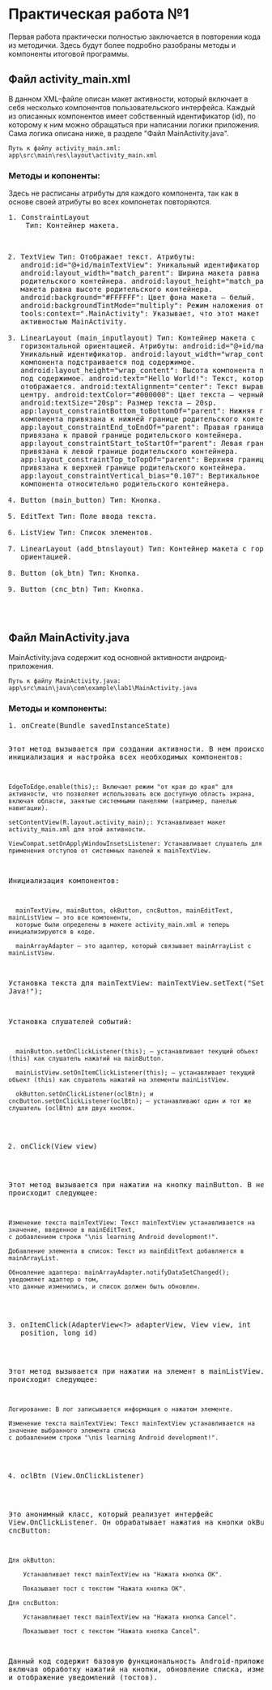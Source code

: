 <h1>Практическая работа №1</h1>

<p>Первая работа практически полностью заключается в повторении кода из методички.
    Здесь будут более подробно разобраны методы и компоненты итоговой программы.</p>

<h2>Файл activity_main.xml</h2>
<p>
    В данном XML-файле описан макет активности, который включает в себя несколько компонентов пользовательского интерфейса.
    Каждый из описанных компонентов имеет собственный идентификатор (id), по которому к ним можно обращаться при написании логики приложения.
    Сама логика описана ниже, в разделе "Файл MainActivity.java".

    Путь к файлу activity_main.xml: app\src\main\res\layout\activity_main.xml
</p>
<h3>Методы и копоненты:</h3>
<p>Здесь не расписаны атрибуты для каждого компонента, так как в основе своей атрибуты во всех компонетах повторяются.</p>
<pre>
1. ConstraintLayout
    Тип: Контейнер макета.

2. TextView
    Тип: Отображает текст.
    Атрибуты:
    android:id="@+id/mainTextView": Уникальный идентификатор макета.
    android:layout_width="match_parent": Ширина макета равна ширине родительского контейнера.
    android:layout_height="match_parent": Высота макета равна высоте родительского контейнера.
    android:background="#FFFFFF": Цвет фона макета — белый.
    android:backgroundTintMode="multiply": Режим наложения оттенка фона.
    tools:context=".MainActivity": Указывает, что этот макет связан с активностью MainActivity.
3. LinearLayout (main_inputlayout)
    Тип: Контейнер макета с горизонтальной ориентацией.
    Атрибуты:
    android:id="@+id/main_textview": Уникальный идентификатор.
    android:layout_width="wrap_content": Ширина компонента подстраивается под содержимое.
    android:layout_height="wrap_content": Высота компонента подстраивается под содержимое.
    android:text="Hello World!": Текст, который отображается.
    android:textAlignment="center": Текст выравнивается по центру.
    android:textColor="#000000": Цвет текста — черный.
    android:textSize="20sp": Размер текста — 20sp.
    app:layout_constraintBottom_toBottomOf="parent": Нижняя граница компонента привязана к нижней границе родительского контейнера.
    app:layout_constraintEnd_toEndOf="parent": Правая граница компонента привязана к правой границе родительского контейнера.
    app:layout_constraintStart_toStartOf="parent": Левая граница компонента привязана к левой границе родительского контейнера.
    app:layout_constraintTop_toTopOf="parent": Верхняя граница компонента привязана к верхней границе родительского контейнера.
    app:layout_constraintVertical_bias="0.107": Вертикальное смещение компонента относительно родительского контейнера.
4. Button (main_button)
    Тип: Кнопка.
5. EditText
    Тип: Поле ввода текста.
6. ListView
    Тип: Список элементов.
7. LinearLayout (add_btnslayout)
    Тип: Контейнер макета с горизонтальной ориентацией.
8. Button (ok_btn)
    Тип: Кнопка.
9. Button (cnc_btn)
    Тип: Кнопка.
</pre>

<h2>Файл MainActivity.java</h2>

<p>
    MainActivity.java содержит код основной активности андроид-приложения.

    Путь к файлу MainActivity.java:  app\src\main\java\com\example\lab1\MainActivity.java
</p>
<h3>Методы и компоненты:</h3>
<pre>
1. onCreate(Bundle savedInstanceState)

Этот метод вызывается при создании активности.
В нем происходит инициализация и настройка всех необходимых компонентов:

    EdgeToEdge.enable(this);: Включает режим "от края до края" для активности, что позволяет использовать всю доступную область экрана,
    включая области, занятые системными панелями (например, панелью навигации).

    setContentView(R.layout.activity_main);: Устанавливает макет activity_main.xml для этой активности.

    ViewCompat.setOnApplyWindowInsetsListener: Устанавливает слушатель для применения отступов от системных панелей к mainTextView.

  Инициализация компонентов:

      mainTextView, mainButton, okButton, cncButton, mainEditText, mainListView — это все компоненты,
      которые были определены в макете activity_main.xml и теперь инициализируются в коде.

      mainArrayAdapter — это адаптер, который связывает mainArrayList с mainListView.

  Установка текста для mainTextView: mainTextView.setText("Set in Java!");

  Установка слушателей событий:

      mainButton.setOnClickListener(this); — устанавливает текущий объект (this) как слушатель нажатий на mainButton.

      mainListView.setOnItemClickListener(this); — устанавливает текущий объект (this) как слушатель нажатий на элементы mainListView.

      okButton.setOnClickListener(oclBtn); и cncButton.setOnClickListener(oclBtn); — устанавливают один и тот же слушатель (oclBtn) для двух кнопок.

2. onClick(View view)

Этот метод вызывается при нажатии на кнопку mainButton. В нем происходит следующее:

    Изменение текста mainTextView: Текст mainTextView устанавливается на значение, введенное в mainEditText,
    с добавлением строки "\nis learning Android development!".

    Добавление элемента в список: Текст из mainEditText добавляется в mainArrayList.

    Обновление адаптера: mainArrayAdapter.notifyDataSetChanged(); уведомляет адаптер о том,
    что данные изменились, и список должен быть обновлен.

3. onItemClick(AdapterView<?> adapterView, View view, int position, long id)

Этот метод вызывается при нажатии на элемент в mainListView. В нем происходит следующее:

    Логирование: В лог записывается информация о нажатом элементе.

    Изменение текста mainTextView: Текст mainTextView устанавливается на значение выбранного элемента списка
    с добавлением строки "\nis learning Android development!".

4. oclBtn (View.OnClickListener)

Это анонимный класс, который реализует интерфейс View.OnClickListener.
Он обрабатывает нажатия на кнопки okButton и cncButton:

    Для okButton:

        Устанавливает текст mainTextView на "Нажата кнопка OK".

        Показывает тост с текстом "Нажата кнопка OK".

    Для cncButton:

        Устанавливает текст mainTextView на "Нажата кнопка Cancel".

        Показывает тост с текстом "Нажата кнопка Cancel".

Данный код содержит базовую функциональность Android-приложения, 
включая обработку нажатий на кнопки, обновление списка, изменение текста и отображение уведомлений (тостов).
  </pre>
